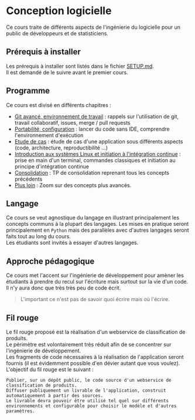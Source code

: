 # Conception logicielle

Ce cours traite de différents aspects de l'ingénierie du logicielle pour un public de développeurs et de statisticiens.

## Prérequis à installer

Les prérequis à installer sont listés dans le fichier [SETUP.md](SETUP.md).  
Il est demandé de le suivre avant le premier cours.

## Programme

Ce cours est divisé en différents chapitres :

- [Git avancé, environnement de travail](git/README.md) : rappels sur l'utilisation de git, travail collaboratif, issues, merge / pull requests
- [Portabilité, configuration](portabilite-configuration/README.md) : lancer du code sans IDE, comprendre l'environnement d'exécution
- [Etude de cas](etude2cas/README.md) : étude de cas d'une application sous différents aspects (code, architecture, reproductibilité ...)
- [Introduction aux systèmes Linux et initiation à l'intégration continue](linux-ci/README.md) : prise en main d'un terminal, commandes classiques et initiation au principe d'intégration continue
- [Consolidation](consolidation/README.md) : TP de consolidation reprenant tous les concepts précédents
- [Plus loin](plusloin/README.md) : Zoom sur des concepts plus avancés.

## Langage

Ce cours se veut agnostique du langage en illustrant principalement les concepts communs à la plupart des langages. Les mises en pratique seront principalement en `Python` mais des parallèles avec d'autres langages seront faits tout au long du cours.  
Les étudiants sont invités à essayer d'autres langages.

## Approche pédagogique

Ce cours met l'accent sur l'ingénierie de développement pour amèner les étudiants à prendre du recul sur l'écriture mais surtout sur la vie d'un code. Il n'y aura donc que très très peu de code écrit.

> L'important ce n'est pas de savoir quoi écrire mais où l'écrire.

## Fil rouge

Le fil rouge proposé est la réalisation d'un webservice de classification de produits.  
Le périmètre est volontairement très réduit afin de se concentrer sur l'ingénierie de développement.  
Les fragments de code nécessaires à la réalisation de l'application seront fournis (il est évidemment possible d'en dévier autant que vous voulez).  
L'objectif du fil rouge est le suivant :

```
Publier, sur un dépôt public, le code source d'un webservice de classification de produits.
Diffuser publiquement un livrable de l'application, construit automatiquement à partir des sources.
Le livrable devra pouvoir être utilisé tel quel sur différents environnements et configurable pour choisir le modèle et d'autres paramètres.
```
